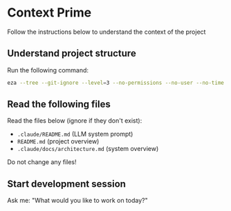 # Context Prime

Follow the instructions below to understand the context of the project

## Understand project structure

Run the following command:

```bash
eza --tree --git-ignore --level=3 --no-permissions --no-user --no-time --all
```

## Read the following files

Read the files below (ignore if they don't exist):
- `.claude/README.md` (LLM system prompt)
- `README.md` (project overview)
- `.claude/docs/architecture.md` (system overview)

Do not change any files!

## Start development session

Ask me:
"What would you like to work on today?"
